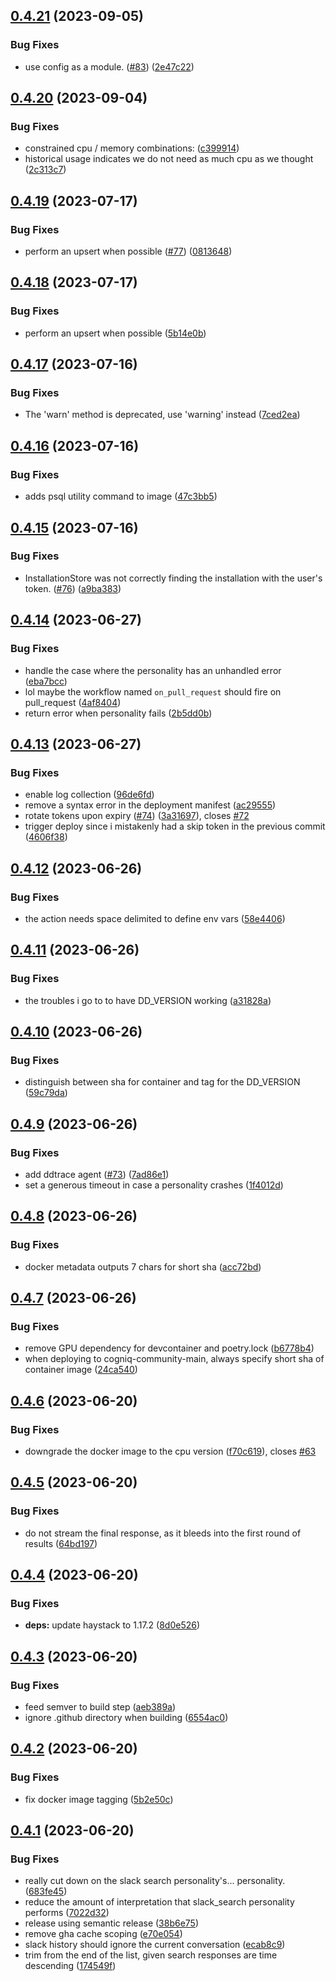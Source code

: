 ## [0.4.21](https://github.com/CogniQ/CogniQ/compare/v0.4.20...v0.4.21) (2023-09-05)


### Bug Fixes

* use config as a module.  ([#83](https://github.com/CogniQ/CogniQ/issues/83)) ([2e47c22](https://github.com/CogniQ/CogniQ/commit/2e47c22ba0c0fe4846637bbc758aa52a5f15fac2))

## [0.4.20](https://github.com/CogniQ/CogniQ/compare/v0.4.19...v0.4.20) (2023-09-04)


### Bug Fixes

* constrained cpu / memory combinations: ([c399914](https://github.com/CogniQ/CogniQ/commit/c399914fafbb9208f2daa9e80431897d1898de87))
* historical usage indicates we do not need as much cpu as we thought ([2c313c7](https://github.com/CogniQ/CogniQ/commit/2c313c70950f7f71fae8e0ab461ef6149ddf31c3))

## [0.4.19](https://github.com/CogniQ/CogniQ/compare/v0.4.18...v0.4.19) (2023-07-17)


### Bug Fixes

* perform an upsert when possible ([#77](https://github.com/CogniQ/CogniQ/issues/77)) ([0813648](https://github.com/CogniQ/CogniQ/commit/08136481fe8c4b6610570671f8c880b4d8726599))

## [0.4.18](https://github.com/CogniQ/CogniQ/compare/v0.4.17...v0.4.18) (2023-07-17)


### Bug Fixes

* perform an upsert when possible ([5b14e0b](https://github.com/CogniQ/CogniQ/commit/5b14e0bc6effe41cf81669bf67ff7f5db651188e))

## [0.4.17](https://github.com/CogniQ/CogniQ/compare/v0.4.16...v0.4.17) (2023-07-16)


### Bug Fixes

* The 'warn' method is deprecated, use 'warning' instead ([7ced2ea](https://github.com/CogniQ/CogniQ/commit/7ced2ea9032ba7e49209ad55e7747e2c4dcc7c82))

## [0.4.16](https://github.com/CogniQ/CogniQ/compare/v0.4.15...v0.4.16) (2023-07-16)


### Bug Fixes

* adds psql utility command to image ([47c3bb5](https://github.com/CogniQ/CogniQ/commit/47c3bb5c0c2eeda2096d2775339f69b93507338b))

## [0.4.15](https://github.com/CogniQ/CogniQ/compare/v0.4.14...v0.4.15) (2023-07-16)


### Bug Fixes

* InstallationStore was not correctly finding the installation with the user's token. ([#76](https://github.com/CogniQ/CogniQ/issues/76)) ([a9ba383](https://github.com/CogniQ/CogniQ/commit/a9ba38357b37b096cf6454abd588c35fc3fc2e13))

## [0.4.14](https://github.com/CogniQ/CogniQ/compare/v0.4.13...v0.4.14) (2023-06-27)


### Bug Fixes

* handle the case where the personality has an unhandled error ([eba7bcc](https://github.com/CogniQ/CogniQ/commit/eba7bcce3412827821762bef61f9d7b4d7519ebf))
* lol maybe the workflow named `on_pull_request` should fire on pull_request ([4af8404](https://github.com/CogniQ/CogniQ/commit/4af84044a932399e404f54433061a6dd29bb811e))
* return error when personality fails ([2b5dd0b](https://github.com/CogniQ/CogniQ/commit/2b5dd0baf6c422031a628b97ab5203215c2b14af))

## [0.4.13](https://github.com/CogniQ/CogniQ/compare/v0.4.12...v0.4.13) (2023-06-27)


### Bug Fixes

* enable log collection ([96de6fd](https://github.com/CogniQ/CogniQ/commit/96de6fd81cbbeb12a030a04a4ac7aac6c498c111))
* remove a syntax error in the deployment manifest ([ac29555](https://github.com/CogniQ/CogniQ/commit/ac295559f0357bf98edc07b1aedaa062b59f5b1e))
* rotate tokens upon expiry ([#74](https://github.com/CogniQ/CogniQ/issues/74)) ([3a31697](https://github.com/CogniQ/CogniQ/commit/3a31697651e5e76fe1371d188706e3165599bc7f)), closes [#72](https://github.com/CogniQ/CogniQ/issues/72)
* trigger deploy since i mistakenly had a skip token in the previous commit ([4606f38](https://github.com/CogniQ/CogniQ/commit/4606f38c8126254ad3feda91f0112837dfb19474))

## [0.4.12](https://github.com/CogniQ/CogniQ/compare/v0.4.11...v0.4.12) (2023-06-26)


### Bug Fixes

* the action needs space delimited to define env vars ([58e4406](https://github.com/CogniQ/CogniQ/commit/58e4406ff12ac7110dde30f126dedaa3fde1b4cb))

## [0.4.11](https://github.com/CogniQ/CogniQ/compare/v0.4.10...v0.4.11) (2023-06-26)


### Bug Fixes

* the troubles i go to to have DD_VERSION working ([a31828a](https://github.com/CogniQ/CogniQ/commit/a31828afbd4ffb4329d9080464faeae984e40b64))

## [0.4.10](https://github.com/CogniQ/CogniQ/compare/v0.4.9...v0.4.10) (2023-06-26)


### Bug Fixes

* distinguish between sha for container and tag for the DD_VERSION ([59c79da](https://github.com/CogniQ/CogniQ/commit/59c79da27dd132334cb31570d2b9d0eb11fec8f6))

## [0.4.9](https://github.com/CogniQ/CogniQ/compare/v0.4.8...v0.4.9) (2023-06-26)


### Bug Fixes

* add ddtrace agent ([#73](https://github.com/CogniQ/CogniQ/issues/73)) ([7ad86e1](https://github.com/CogniQ/CogniQ/commit/7ad86e1fdedbaa57d140638fd40e2e5af88146d3))
* set a generous timeout in case a personality crashes ([1f4012d](https://github.com/CogniQ/CogniQ/commit/1f4012d3f1fdd5e11821373fd222a22761d681ae))

## [0.4.8](https://github.com/CogniQ/CogniQ/compare/v0.4.7...v0.4.8) (2023-06-26)


### Bug Fixes

* docker metadata outputs 7 chars for short sha ([acc72bd](https://github.com/CogniQ/CogniQ/commit/acc72bd611b17cf44ceead100aaa649176255e21))

## [0.4.7](https://github.com/CogniQ/CogniQ/compare/v0.4.6...v0.4.7) (2023-06-26)


### Bug Fixes

* remove GPU dependency for devcontainer and poetry.lock ([b6778b4](https://github.com/CogniQ/CogniQ/commit/b6778b48a3da5814ad9c8687c8d0e2db169b6924))
* when deploying to cogniq-community-main, always specify short sha of container image ([24ca540](https://github.com/CogniQ/CogniQ/commit/24ca5402752348e29ceafad3c52bb9a91106d45c))

## [0.4.6](https://github.com/CogniQ/CogniQ/compare/v0.4.5...v0.4.6) (2023-06-20)


### Bug Fixes

* downgrade the docker image to the cpu version ([f70c619](https://github.com/CogniQ/CogniQ/commit/f70c619de942e8287282dde6cfc549b501d30099)), closes [#63](https://github.com/CogniQ/CogniQ/issues/63)

## [0.4.5](https://github.com/CogniQ/CogniQ/compare/v0.4.4...v0.4.5) (2023-06-20)


### Bug Fixes

* do not stream the final response, as it bleeds into the first round of results ([64bd197](https://github.com/CogniQ/CogniQ/commit/64bd197dc714465eedd968be1bf45f01c08ba30c))

## [0.4.4](https://github.com/CogniQ/CogniQ/compare/v0.4.3...v0.4.4) (2023-06-20)


### Bug Fixes

* **deps:** update haystack to 1.17.2 ([8d0e526](https://github.com/CogniQ/CogniQ/commit/8d0e526caf4b8f56858249e9cb0e72c30c6ae4dc))

## [0.4.3](https://github.com/CogniQ/CogniQ/compare/v0.4.2...v0.4.3) (2023-06-20)


### Bug Fixes

* feed semver to build step ([aeb389a](https://github.com/CogniQ/CogniQ/commit/aeb389a2c1e0f7ecdcf8f4256dd2adb772377412))
* ignore .github directory when building ([6554ac0](https://github.com/CogniQ/CogniQ/commit/6554ac0691a5cf7020cedc6178c01b4900952cd9))

## [0.4.2](https://github.com/CogniQ/CogniQ/compare/v0.4.1...v0.4.2) (2023-06-20)


### Bug Fixes

* fix docker image tagging ([5b2e50c](https://github.com/CogniQ/CogniQ/commit/5b2e50c3fc7a29250969aa04932a0a7c1b23ce7c))

## [0.4.1](https://github.com/CogniQ/CogniQ/compare/v0.4.0...v0.4.1) (2023-06-20)


### Bug Fixes

* really cut down on the slack search personality's... personality. ([683fe45](https://github.com/CogniQ/CogniQ/commit/683fe458495bd7746d68d0a27dffd9e064ba1205))
* reduce the amount of interpretation that slack_search personality performs ([7022d32](https://github.com/CogniQ/CogniQ/commit/7022d322ad5da3dd8bc7c724b63207eb1eb40e93))
* release using semantic release ([38b6e75](https://github.com/CogniQ/CogniQ/commit/38b6e75454db0d8e1908125960a0a71880d22c91))
* remove gha cache scoping ([e70e054](https://github.com/CogniQ/CogniQ/commit/e70e05456981b1773e5469904c51bece4bce5f8e))
* slack history should ignore the current conversation ([ecab8c9](https://github.com/CogniQ/CogniQ/commit/ecab8c95d452b9c958b5ce984d28a10ce4c6270d))
* trim from the end of the list, given search responses are time descending ([174549f](https://github.com/CogniQ/CogniQ/commit/174549f2027a66107699bd1db29c252ba74023f3))
